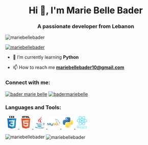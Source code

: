<h1 align="center">Hi 👋, I'm Marie Belle Bader</h1>
<h3 align="center">A passionate developer from Lebanon</h3>

<p align="left"> <img src="https://komarev.com/ghpvc/?username=mariebellebader&label=Profile%20views&color=0e75b6&style=flat" alt="mariebellebader" /> </p>

<p align="left"> <a href="https://github.com/ryo-ma/github-profile-trophy"><img src="https://github-profile-trophy.vercel.app/?username=mariebellebader" alt="mariebellebader" /></a> </p>

- 🌱 I’m currently learning **Python**

- 📫 How to reach me **mariebellebader10@gmail.com**

<h3 align="left">Connect with me:</h3>
<p align="left">
<a href="https://fb.com/bader marie belle" target="blank"><img align="center" src="https://raw.githubusercontent.com/rahuldkjain/github-profile-readme-generator/master/src/images/icons/Social/facebook.svg" alt="bader marie belle" height="30" width="40" /></a>
<a href="https://instagram.com/badermariebelle" target="blank"><img align="center" src="https://raw.githubusercontent.com/rahuldkjain/github-profile-readme-generator/master/src/images/icons/Social/instagram.svg" alt="badermariebelle" height="30" width="40" /></a>
</p>

<h3 align="left">Languages and Tools:</h3>
<p align="left"> <a href="https://www.w3schools.com/css/" target="_blank" rel="noreferrer"> <img src="https://raw.githubusercontent.com/devicons/devicon/master/icons/css3/css3-original-wordmark.svg" alt="css3" width="40" height="40"/> </a> <a href="https://www.w3.org/html/" target="_blank" rel="noreferrer"> <img src="https://raw.githubusercontent.com/devicons/devicon/master/icons/html5/html5-original-wordmark.svg" alt="html5" width="40" height="40"/> </a> <a href="https://www.java.com" target="_blank" rel="noreferrer"> <img src="https://raw.githubusercontent.com/devicons/devicon/master/icons/java/java-original.svg" alt="java" width="40" height="40"/> </a> <a href="https://www.mysql.com/" target="_blank" rel="noreferrer"> <img src="https://raw.githubusercontent.com/devicons/devicon/master/icons/mysql/mysql-original-wordmark.svg" alt="mysql" width="40" height="40"/> </a> <a href="https://www.python.org" target="_blank" rel="noreferrer"> <img src="https://raw.githubusercontent.com/devicons/devicon/master/icons/python/python-original.svg" alt="python" width="40" height="40"/> </a> <a href="https://reactjs.org/" target="_blank" rel="noreferrer"> <img src="https://raw.githubusercontent.com/devicons/devicon/master/icons/react/react-original-wordmark.svg" alt="react" width="40" height="40"/> </a> </p>

<p><img align="left" src="https://github-readme-stats.vercel.app/api/top-langs?username=mariebellebader&show_icons=true&locale=en&layout=compact" alt="mariebellebader" /></p>

<p>&nbsp;<img align="center" src="https://github-readme-stats.vercel.app/api?username=mariebellebader&show_icons=true&locale=en" alt="mariebellebader" /></p>
